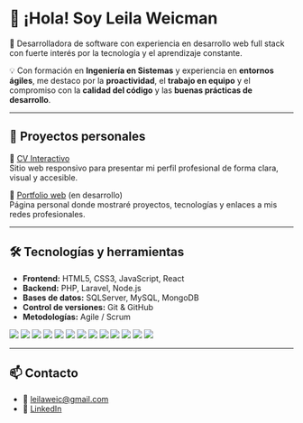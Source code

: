 # 👋 ¡Hola! Soy Leila Weicman

🎯 Desarrolladora de software con experiencia en desarrollo web full stack con fuerte interés por la tecnología y el aprendizaje constante.

💡 Con formación en **Ingeniería en Sistemas** y experiencia en **entornos ágiles**, me destaco por la **proactividad**, el **trabajo en equipo** y el compromiso con la **calidad del código** y las **buenas prácticas de desarrollo**.

---

## 💼 Proyectos personales

🔹 [CV Interactivo](https://leilaweicman.github.io/interactive-cv/)  
Sitio web responsivo para presentar mi perfil profesional de forma clara, visual y accesible.

🔹 [Portfolio web](https://github.com/leilaweicman/portfolio) (en desarrollo)  
Página personal donde mostraré proyectos, tecnologías y enlaces a mis redes profesionales.

---

## 🛠️ Tecnologías y herramientas

- **Frontend:** HTML5, CSS3, JavaScript, React
- **Backend:** PHP, Laravel, Node.js
- **Bases de datos:** SQLServer, MySQL, MongoDB
- **Control de versiones:** Git & GitHub
- **Metodologías:** Agile / Scrum

<img src="https://img.shields.io/badge/HTML5-E34F26?style=for-the-badge&logo=html5&logoColor=white" /> <img src="https://img.shields.io/badge/CSS3-1572B6?style=for-the-badge&logo=css3&logoColor=white" />
<img src="https://img.shields.io/badge/JavaScript-F7DF1E?style=for-the-badge&logo=javascript&logoColor=black" />
<img src="https://img.shields.io/badge/React-20232A?style=for-the-badge&logo=react&logoColor=61DAFB" />
<img src="https://img.shields.io/badge/Figma-F24E1E?style=for-the-badge&logo=figma&logoColor=white" />
<img src="https://img.shields.io/badge/PHP-777BB4?style=for-the-badge&logo=php&logoColor=white" />
<img src="https://img.shields.io/badge/Laravel-FF2D20?style=for-the-badge&logo=laravel&logoColor=white" />
<img src="https://img.shields.io/badge/Node.js-339933?style=for-the-badge&logo=nodedotjs&logoColor=white" />
<img src="https://img.shields.io/badge/MySQL-4479A1?style=for-the-badge&logo=mysql&logoColor=white" />
<img src="https://img.shields.io/badge/SQL_Server-CC2927?style=for-the-badge&logo=microsoftsqlserver&logoColor=white" />
<img src="https://img.shields.io/badge/GitHub-181717?style=for-the-badge&logo=github&logoColor=white" />
<img src="https://img.shields.io/badge/Slack-4A154B?style=for-the-badge&logo=slack&logoColor=white" />
<img src="https://img.shields.io/badge/Scrum%20%7C%20Kanban-0d1117?style=for-the-badge&color=blueviolet" />

---

## 📫 Contacto

- 📧 [leilaweic@gmail.com](mailto:tuemail@gmail.com)
- 💼 [LinkedIn](https://www.linkedin.com/in/leila-weicman/)
